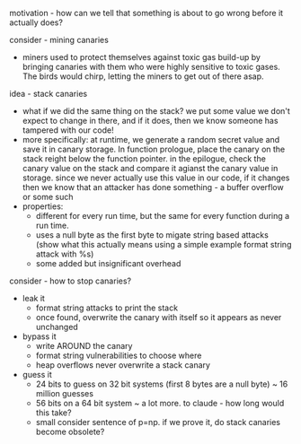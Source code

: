 motivation - how can we tell that something is about to go wrong before it actually does?

consider - mining canaries
- miners used to protect themselves against toxic gas build-up by bringing canaries with them who were highly sensitive to toxic gases. The birds would chirp, letting the miners to get out of there asap. 

idea - stack canaries
- what if we did the same thing on the stack? we put some value we don't expect to change in there, and if it does, then we know someone has tampered with our code! 
- more specifically: at runtime, we generate a random secret value and save it in canary storage. In function prologue, place the canary on the stack reight below the function pointer. in the epilogue, check the canary value on the stack and compare it agianst the canary value in storage. since we never actually use this value in our code, if it changes then we know that an attacker has done something - a buffer overflow or some such
- properties:
	- different for every run time, but the same for every function during a run time.
	- uses a null byte as the first byte to migate string based attacks (show what this actually means using a simple example format string attack with %s)
	- some added but insignificant overhead


consider - how to stop canaries?
- leak it
	- format string attacks to print the stack
	- once found, overwrite the canary with itself so it appears as never unchanged
- bypass it
	- write AROUND the canary
	- format string vulnerabilities to choose where
	- heap overflows never overwrite a stack canary
- guess it
	- 24 bits to guess on 32 bit systems (first 8 bytes are a null byte) ~ 16 million guesses
	- 56 bits on a 64 bit system ~ a lot more. to claude - how long would this take?
	- small consider sentence of p=np. if we prove it, do stack canaries become obsolete? 